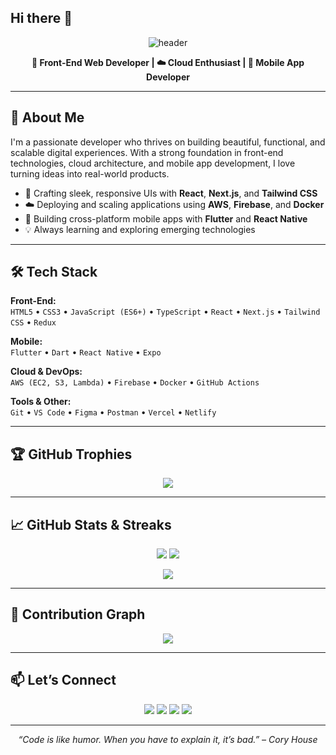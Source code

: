 ## Hi there 👋


<!-- Profile Banner -->
<p align="center">
  <img src="https://capsule-render.vercel.app/api?type=waving&color=0:00c6ff,100:0072ff&height=250&section=header&text=Hi%20👋,%20I'm%20[]%20🚀&fontSize=40&fontColor=ffffff&animation=fadeIn" alt="header"/>
</p>

<p align="center">
  <b>🚀 Front-End Web Developer | ☁️ Cloud Enthusiast | 📱 Mobile App Developer</b>
</p>

---

## 🧠 About Me

I'm a passionate developer who thrives on building beautiful, functional, and scalable digital experiences. With a strong foundation in front-end technologies, cloud architecture, and mobile app development, I love turning ideas into real-world products.

- 🎨 Crafting sleek, responsive UIs with **React**, **Next.js**, and **Tailwind CSS**
- ☁️ Deploying and scaling applications using **AWS**, **Firebase**, and **Docker**
- 📱 Building cross-platform mobile apps with **Flutter** and **React Native**
- 💡 Always learning and exploring emerging technologies

---

## 🛠️ Tech Stack

**Front-End:**  
`HTML5` • `CSS3` • `JavaScript (ES6+)` • `TypeScript` • `React` • `Next.js` • `Tailwind CSS` • `Redux`

**Mobile:**  
`Flutter` • `Dart` • `React Native` • `Expo`

**Cloud & DevOps:**  
`AWS (EC2, S3, Lambda)` • `Firebase` • `Docker` • `GitHub Actions`

**Tools & Other:**  
`Git` • `VS Code` • `Figma` • `Postman` • `Vercel` • `Netlify`

---

## 🏆 GitHub Trophies

<p align="center">
  <img src="https://github-profile-trophy.vercel.app/?username=your-github-username&theme=onedark&no-frame=true&row=2&column=4" />
</p>

---

## 📈 GitHub Stats & Streaks

<p align="center">
  <img src="https://github-readme-stats.vercel.app/api?username=your-github-username&show_icons=true&theme=react&rank_icon=github&hide_border=true" />
  <img src="https://github-readme-streak-stats.herokuapp.com?user=your-github-username&theme=react&hide_border=true" />
</p>

<p align="center">
  <img src="https://github-readme-stats.vercel.app/api/top-langs/?username=your-github-username&layout=compact&theme=react&hide_border=true" />
</p>

---

## 🌱 Contribution Graph

<p align="center">
  <img src="https://github-readme-activity-graph.cyclic.app/graph?username=your-github-username&theme=react-dark&hide_border=true" />
</p>

---

## 📫 Let’s Connect

<p align="center">
  <a href="https://yourportfolio.com" target="_blank"><img src="https://img.shields.io/badge/Portfolio-%23007acc?style=for-the-badge&logo=Google-Chrome&logoColor=white"/></a>
  <a href="https://linkedin.com/in/yourusername" target="_blank"><img src="https://img.shields.io/badge/LinkedIn-%230077B5?style=for-the-badge&logo=linkedin&logoColor=white"/></a>
  <a href="mailto:your.email@example.com"><img src="https://img.shields.io/badge/Email-%23D14836?style=for-the-badge&logo=gmail&logoColor=white"/></a>
  <a href="https://twitter.com/yourusername" target="_blank"><img src="https://img.shields.io/badge/Twitter-%231DA1F2?style=for-the-badge&logo=twitter&logoColor=white"/></a>
</p>

---

<p align="center"><i>“Code is like humor. When you have to explain it, it’s bad.” – Cory House</i></p>
